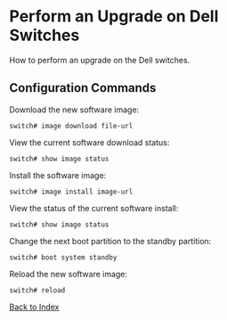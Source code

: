 # Perform an Upgrade on Dell Switches

How to perform an upgrade on the Dell switches.

## Configuration Commands

Download the new software image:

```
switch# image download file-url
```

View the current software download status:

```
switch# show image status
```

Install the software image:

```
switch# image install image-url
```

View the status of the current software install:

```
switch# show image status
```

Change the next boot partition to the standby partition:

```
switch# boot system standby
```

Reload the new software image:

```
switch# reload
```

[Back to Index](index.md)